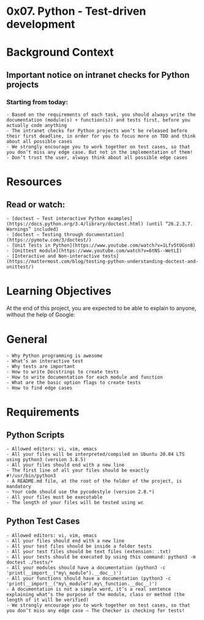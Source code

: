 # 0x07. Python - Test-driven development

# Background Context

## Important notice on intranet checks for Python projects

### Starting from today:

	- Based on the requirements of each task, you should always write the documentation (module(s) + function(s)) and tests first, before you actually code anything
	- The intranet checks for Python projects won’t be released before their first deadline, in order for you to focus more on TDD and think about all possible cases
	- We strongly encourage you to work together on test cases, so that you don’t miss any edge case. But not in the implementation of them!
	- Don’t trust the user, always think about all possible edge cases

# Resources
## Read or watch:

	- [doctest — Test interactive Python examples](https://docs.python.org/3.4/library/doctest.html) (until “26.2.3.7. Warnings” included)
	- [doctest – Testing through documentation](https://pymotw.com/3/doctest/)
	- [Unit Tests in Python](https://www.youtube.com/watch?v=1Lfv5tUGsn8)
	- [Unittest module](https://www.youtube.com/watch?v=6tNS--WetLI)
	- [Interactive and Non-interactive tests](https://mattermost.com/blog/testing-python-understanding-doctest-and-unittest/)

# Learning Objectives

At the end of this project, you are expected to be able to explain to anyone, without the help of Google:

# General

	- Why Python programming is awesome
	- What’s an interactive test
	- Why tests are important
	- How to write Docstrings to create tests
	- How to write documentation for each module and function
	- What are the basic option flags to create tests
	- How to find edge cases

# Requirements

## Python Scripts

	- Allowed editors: vi, vim, emacs
	- All your files will be interpreted/compiled on Ubuntu 20.04 LTS using python3 (version 3.8.5)
	- All your files should end with a new line
	- The first line of all your files should be exactly #!/usr/bin/python3
	- A README.md file, at the root of the folder of the project, is mandatory
	- Your code should use the pycodestyle (version 2.8.*)
	- All your files must be executable
	- The length of your files will be tested using wc

## Python Test Cases

	- Allowed editors: vi, vim, emacs
	- All your files should end with a new line
	- All your test files should be inside a folder tests
	- All your test files should be text files (extension: .txt)
	- All your tests should be executed by using this command: python3 -m doctest ./tests/*
	- All your modules should have a documentation (python3 -c 'print(__import__("my\_module").__doc__)')
	- All your functions should have a documentation (python3 -c 'print(__import__("my\_module").my\_function.__doc__)')
	- A documentation is not a simple word, it’s a real sentence explaining what’s the purpose of the module, class or method (the length of it will be verified)
	- We strongly encourage you to work together on test cases, so that you don’t miss any edge case – The Checker is checking for tests!
